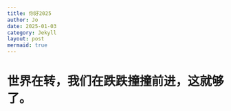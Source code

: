 ```yaml
---
title: 你好2025
author: Jo
date: 2025-01-03
category: Jekyll
layout: post
mermaid: true
---
```


# 世界在转，我们在跌跌撞撞前进，这就够了。